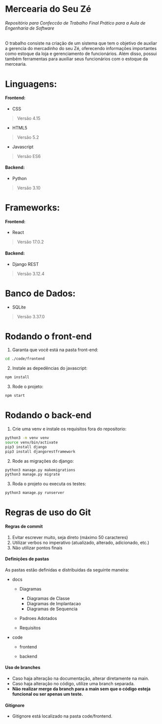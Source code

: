 # Mercearia do Seu Zé
###### Repositório para Confeccão de Trabalho Final Prático para a Aula de Engenharia de Software

O trabalho consiste na criação de um sistema que tem o objetivo de auxliar a gerencia do mercadinho do seu Zé, oferecendo informações importantes como estoque da loja e gerenciamento de funcionários. Além disso, possui também ferramentas para auxiliar seus funcionários com o estoque da mercearia.

# Linguagens:
#### Frontend:
- CSS
> Versão 4.15
- HTML5
> Versão 5.2
- Javascript
> Versão ES6
#### Backend:
- Python
> Versão 3.10

# Frameworks:
#### Frontend:
- React
> Versão 17.0.2
#### Backend:
- Django REST 
> Versão 3.12.4

# Banco de Dados:
- SQLite
> Versão 3.37.0 

# Rodando o front-end

1. Garanta que você está na pasta front-end:

```sh
cd ./code/frontend
```

2. Instale as depedências do javascript:

```sh
npm install
```

3. Rode o projeto:

```sh
npm start
```


# Rodando o back-end

1. Crie uma venv e instale os requisitos fora do repositorio:

```sh
python3 -m venv venv
source venv/bin/activate
pip3 install django
pip3 install djangorestframework
```

2. Rode as migrações do django:

```sh
python3 manage.py makemigrations
python3 manage.py migrate
```

3. Roda o projeto ou executa os testes:

```sh
python3 manage.py runserver
```

# Regras de uso do Git
#### Regras de commit

1. Evitar escrever muito, seja direto (máximo 50 caracteres)
2. Utilizar verbos no imperativo (atualizado, alterado, adicionado, etc.)
3. Não utilizar pontos finais

#### Definições de pastas

As pastas estão definidas e distribuidas da seguinte maneira:
- docs
  - Diagramas
    - Diagramas de Classe
    - Diagramas de Implantacao
    - Diagramas de Sequencia
 
  - Padroes Adotados

  - Requisitos

- code
  - frontend
 
  - backend

#### Uso de branches

- Caso haja alteração na documentação, alterar diretamente na main.
- Caso haja alteração no código, utilize uma branch separada. 
- **Não realizar merge da branch para a main sem que o código esteja funcional ou ser apenas um teste.** 

#### Gitignore
- Gitignore está localizado na pasta code/frontend.
